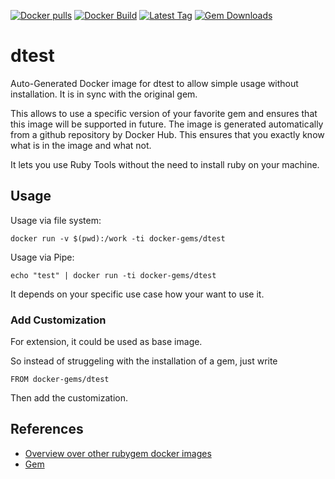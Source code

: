 [![Docker pulls](https://img.shields.io/docker/pulls/rubygem/dtest.svg)](https://hub.docker.com/r/rubygem/dtest/)
[![Docker Build](https://img.shields.io/docker/automated/rubygem/dtest.svg)](https://hub.docker.com/r/rubygem/dtest/)
[![Latest Tag](https://img.shields.io/github/tag/docker-rubygem/dtest.svg)](https://hub.docker.com/r/rubygem/dtest/)
[![Gem Downloads](https://img.shields.io/gem/dt/dtest.svg)](https://rubygems.org/gems/dtest/)
# dtest

Auto-Generated Docker image for dtest to allow simple usage without installation.
It is in sync with the original gem.

This allows to use a specific version of your favorite gem and ensures that this image will be supported in future.
The image is generated automatically from a github repository by Docker Hub.
This ensures that you exactly know what is in the image and what not.

It lets you use Ruby Tools without the need to install ruby on your machine.

## Usage

Usage via file system:

`docker run -v $(pwd):/work -ti docker-gems/dtest`

Usage via Pipe:

`echo "test" | docker run -ti docker-gems/dtest`

It depends on your specific use case how your want to use it.

### Add Customization

For extension, it could be used as base image.

So instead of struggeling with the installation of a gem, just write

`FROM docker-gems/dtest`

Then add the customization.

## References

 - [Overview over other rubygem docker images](https://github.com/thinkbot/docker-rubygem)
 - [Gem](https://rubygems.org/gems/dtest/)
